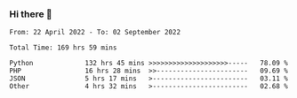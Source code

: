 ### Hi there 👋

<!--START_SECTION:waka-->

```text
From: 22 April 2022 - To: 02 September 2022

Total Time: 169 hrs 59 mins

Python             132 hrs 45 mins >>>>>>>>>>>>>>>>>>>>-----   78.09 %
PHP                16 hrs 28 mins  >>-----------------------   09.69 %
JSON               5 hrs 17 mins   >------------------------   03.11 %
Other              4 hrs 32 mins   >------------------------   02.68 %
```

<!--END_SECTION:waka-->

<!--
**umarfarouk98/umarfarouk98** is a ✨ _special_ ✨ repository because its `README.md` (this file) appears on your GitHub profile.

Here are some ideas to get you started:

- 🔭 I’m currently working on ...
- 🌱 I’m currently learning ...
- 👯 I’m looking to collaborate on ...
- 🤔 I’m looking for help with ...
- 💬 Ask me about ...
- 📫 How to reach me: ...
- 😄 Pronouns: ...
- ⚡ Fun fact: ...
-->
